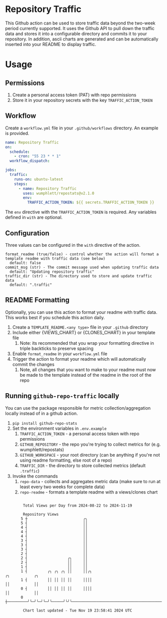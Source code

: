 # Repository Traffic

This Github action can be used to store traffic data beyond the two-week period currently supported.
It uses the Github API to pull down the traffic data and stores it into a configurable directory and commits it to your 
repository. In addition, ascii charts are generated and can be automatically inserted into your README to display traffic.

# Usage
## Permissions
1. Create a personal access token (PAT) with repo permissions
2. Store it in your repository secrets with the key `TRAFFIC_ACTION_TOKEN`

## Workflow
Create a `workflow.yml` file in your `.github/workflows` directory. An example is provided.

```yaml
name: Repository Traffic
on:
  schedule:
    - cron: "55 23 * * 1"
  workflow_dispatch:

jobs:
  traffic:
    runs-on: ubuntu-latest
    steps:
      - name: Repository Traffic
        uses: wumphlett/repostats@v2.1.0
        env:
          TRAFFIC_ACTION_TOKEN: ${{ secrets.TRAFFIC_ACTION_TOKEN }}
```
The `env` directive with the `TRAFFIC_ACTION_TOKEN` is required. Any variables defined in `with` are optional.

## Configuration
Three values can be configured in the `with` directive of the action.
```
format_readme (true/false) - control whether the action will format a template readme with traffic data (see below)
  default: false
commit_msg (str) - The commit message used when updating traffic data
  default: "Updating repository traffic"
traffic_dir (str) - The directory used to store and update traffic data
  default: ".traffic"
```

## README Formatting
Optionally, you can use this action to format your readme with traffic data. This works best if you schedule this action
daily.

1. Create a `TEMPLATE_README.<any type>` file in your `.github` directory
2. Include either {VIEWS_CHART} or {CLONES_CHART} in your template file
   1. Note: its recommended that you wrap your formatting directive in triple backticks to preserve spacing
3. Enable `format_readme` in your `workflow.yml` file
4. Trigger the action to format your readme which will automatically commit the changes
   1. Note, all changes that you want to make to your readme must now be made to the template instead of the readme in the root of the repo

## Running `github-repo-traffic` locally
You can use the package responsible for metric collection/aggregation locally instead of in a github action.

1. `pip install github-repo-stats`
2. Set the environment variables in `.env.example`
   1. `TRAFFIC_ACTION_TOKEN` - a personal access token with repo permissions
   2. `GITHUB_REPOSITORY` - the repo you're trying to collect metrics for (e.g. wumphlett/repostats)
   3. `GITHUB_WORKSPACE` - your root directory (can be anything if you're not using readme formatting, else root of a repo)
   4. `TRAFFIC_DIR` - the directory to store collected metrics (default `.traffic`)
3. Invoke the commands
   1. `repo-data` - collects and aggregates metric data (make sure to run at least every two weeks for complete data)
   2. `repo-readme` - formats a template readme with a views/clones chart

```

        Total Views per Day from 2024-08-22 to 2024-11-19

        Repository Views
       5 ┼                         ╭╮
       5 ┤                         ││
       4 ┤                         ││
       4 ┤                         ││
       4 ┤                         ││
       3 ┤                         ││
       3 ┤                         ││
       3 ┤                         ││
       2 ┤                         ││
       2 ┤                  ╭╮     ││
       2 ┤                  ││     ││
       1 ┤                  ││     ││
       1 ┤         ╭╮ ╭╮ ╭╮ ││     ││╭╮                                         ╭╮           ╭╮
       1 ┤         ││ ││ ││ ││     ││││                                         ││           ││
       0 ┤         ││ ││ ││ ││     ││││                                         ││           ││
       0 ┼─────────╯╰─╯╰─╯╰─╯╰─────╯╰╯╰─────────────────────────────────────────╯╰───────────╯╰────

        Chart last updated - Tue Nov 19 23:58:41 2024 UTC
        
```
